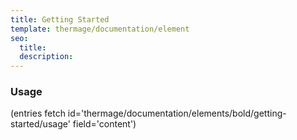 ```yaml
---
title: Getting Started
template: thermage/documentation/element
seo:
  title: 
  description: 
---
```


### Usage

(entries fetch id='thermage/documentation/elements/bold/getting-started/usage' field='content')